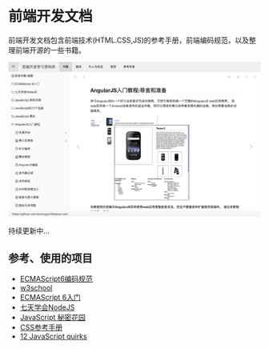 # 前端开发文档
前端开发文档包含前端技术(HTML.CSS,JS)的参考手册，前端编码规范，以及整理前端开源的一些书籍。


![Pagurian](demo.png)

持续更新中...

## 参考、使用的项目
- [ECMAScript6编码规范](https://github.com/gf-rd/es6-coding-style)
- [w3school](http://www.w3school.com.cn/index.html)
- [ECMAScript 6入门](https://github.com/ruanyf/es6tutorial/)
- [七天学会NodeJS](https://github.com/nqdeng/7-days-nodejs)
- [JavaScript 秘密花园](https://github.com/BonsaiDen/JavaScript-Garden)
- [CSS参考手册](https://github.com/doyoe/css-handbook)
- [12 JavaScript quirks](http://www.2ality.com/2013/04/12quirks.html)
